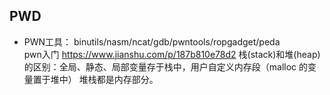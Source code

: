 ## PWD  
- PWN工具： binutils/nasm/ncat/gdb/pwntools/ropgadget/peda   
pwn入门 https://www.jianshu.com/p/187b810e78d2 
栈(stack)和堆(heap)的区别：全局、静态、局部变量存于栈中，用户自定义内存段（malloc 的变量置于堆中）  堆栈都是内存部分。

